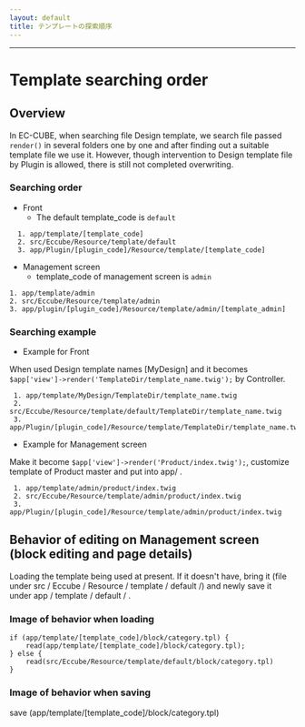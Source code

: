 ```yaml
---
layout: default
title: テンプレートの探索順序
---
```


---

# Template searching order   

## Overview

In EC-CUBE, when searching file Design template, we search file passed `render()` in several folders one by one and after finding out a suitable template file we use it.
However, though intervention to Design template file by Plugin is allowed, there is still not completed overwriting.

### Searching order

* Front
  * The default template_code is `default`

```
  1. app/template/[template_code]
  2. src/Eccube/Resource/template/default
  3. app/Plugin/[plugin_code]/Resource/template/[template_code]
```

* Management screen
  * template_code of management screen is `admin`

```
1. app/template/admin
2. src/Eccube/Resource/template/admin
3. app/plugin/[plugin_code]/Resource/template/admin/[template_admin]
```

### Searching example

* Example for Front

When used Design template names [MyDesign] and it becomes `$app['view']->render('TemplateDir/template_name.twig');` by Controller.

```
 1. app/template/MyDesign/TemplateDir/template_name.twig
 2. src/Eccube/Resource/template/default/TemplateDir/template_name.twig
 3. app/Plugin/[plugin_code]/Resource/template/TemplateDir/template_name.twig
```

* Example for Management screen

Make it become  `$app['view']->render('Product/index.twig');`, customize template of Product master and put into app/ .

```
 1. app/template/admin/product/index.twig
 2. src/Eccube/Resource/template/admin/product/index.twig
 3. app/Plugin/[plugin_code]/Resource/template/admin/product/index.twig
```

## Behavior of editing on Management screen (block editing and page details)

Loading the template being used at present. If it doesn't have, bring it (file under src / Eccube / Resource / template / default /) and newly save it under app / template / default / .

### Image of behavior when loading

```
if (app/template/[template_code]/block/category.tpl) {
    read(app/template/[template_code]/block/category.tpl);
} else {
    read(src/Eccube/Resource/template/default/block/category.tpl)
}
```

### Image of behavior when saving

save (app/template/[template_code]/block/category.tpl)

